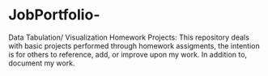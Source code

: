 # JobPortfolio-
Data Tabulation/ Visualization Homework Projects:
This repository deals with basic projects performed through homework assigments, the intention is for others to reference, add, or improve upon my work. In addition to,
document my work. 
